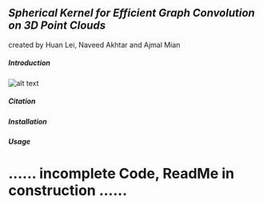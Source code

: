 ## *Spherical Kernel for Efficient Graph Convolution on 3D Point Clouds*
created by Huan Lei, Naveed Akhtar and Ajmal Mian

##### Introduction
![alt text](https://github.com/hlei-ziyan/SPH3D-GCN/blob/master/image/intro_arch.png)

##### Citation

##### Installation


##### Usage

# ...... incomplete Code, ReadMe in construction ......
